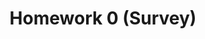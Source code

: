 ---
title: "Homework 0 (Survey)"
topic: Class survey
release_date: 2025-01-13
due_date: 2025-01-15
instructions: "For this homework just fill out this [initial survey](https://docs.google.com/forms/d/e/1FAIpQLSdM2bR5193VpaJe5XTwbEIKPILv6esalVBjvIuPs3R5uInEgQ/viewform?usp=sharing), this will help us customize the course going ahead!"
# pdf: "assets/homeworks/hw0.pdf"
# sln: "assets/homeworks/hw0_slns.pdf"
# gradescope_link: "https://canvas.mit.edu/courses/28217/external_tools/369"
---